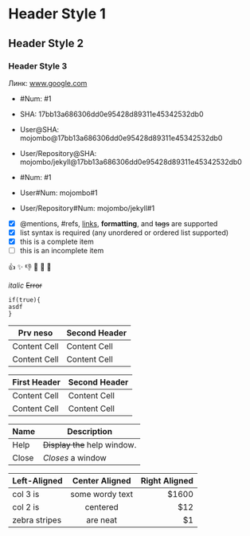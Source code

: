# Header Style 1

## Header Style 2

### Header Style 3


Линк: www.google.com

* #Num: #1

* SHA: 17bb13a686306dd0e95428d89311e45342532db0
* User@SHA: mojombo@17bb13a686306dd0e95428d89311e45342532db0
* User/Repository@SHA: mojombo/jekyll@17bb13a686306dd0e95428d89311e45342532db0
* #Num: #1
* User#Num: mojombo#1
* User/Repository#Num: mojombo/jekyll#1

- [x] @mentions, #refs, [links](https://google.com), **formatting**, and <del>tags</del> are supported 
- [x] list syntax is required (any unordered or ordered list supported) 
- [x] this is a complete item 
- [ ] this is an incomplete item

:+1:
:sparkles:
:-1:
:100:
:1234:
:8ball:

_italic_
~~Error~~
```
if(true){
asdf
}
```

Prv neso  | Second Header
------------- | -------------
Content Cell  | Content Cell
Content Cell  | Content Cell

| First Header  | Second Header |
| ------------- | ------------- |
| Content Cell  | Content Cell  |
| Content Cell  | Content Cell  |

| Name | Description          |
| ------------- | ----------- |
| Help      | ~~Display the~~ help window.|
| Close     | _Closes_ a window     |

| Left-Aligned  | Center Aligned  | Right Aligned |
| :------------ |:---------------:| -----:|
| col 3 is      | some wordy text | $1600 |
| col 2 is      | centered        |   $12 |
| zebra stripes | are neat        |    $1 |
